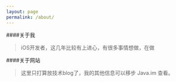 ```yaml
---
layout: page
permalink: /about/
---
```


####关于我
> iOS开发者，这几年比较有上进心，有很多事情想做，在做

####关于网站
> 这里只打算放技术blog了，我的其他信息可以移步 Java.im 查看。